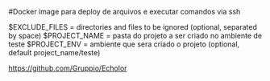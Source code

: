 #Docker image para deploy de arquivos e executar comandos via ssh

$EXCLUDE_FILES = directories and files to be ignored (optional, separated by space)
$PROJECT_NAME = pasta do projeto a ser criado no ambiente de teste
$PROJECT_ENV = ambiente que sera criado o projeto (optional, default project_name/teste)


https://github.com/Gruppio/Echolor